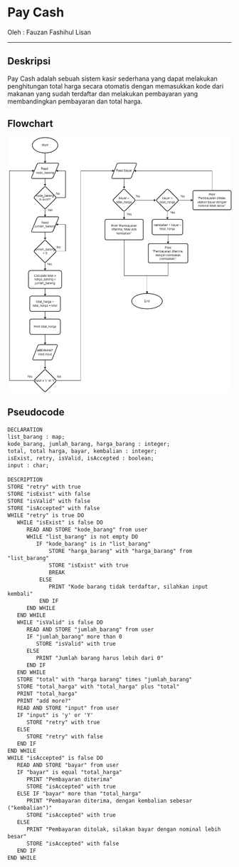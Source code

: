 # Pay Cash

Oleh : Fauzan Fashihul Lisan

---

## Deskripsi

Pay Cash adalah sebuah sistem kasir sederhana yang dapat melakukan penghitungan total harga secara otomatis dengan memasukkan kode dari makanan yang sudah terdaftar dan melakukan pembayaran yang membandingkan pembayaran dan total harga.

## Flowchart

![flowchart for Pay cash](flowchart.png)

## Pseudocode

```
DECLARATION
list_barang : map;
kode_barang, jumlah_barang, harga_barang : integer;
total, total harga, bayar, kembalian : integer;
isExist, retry, isValid, isAccepted : boolean;
input : char;

DESCRIPTION
STORE "retry" with true
STORE "isExist" with false
STORE "isValid" with false
STORE "isAccepted" with false
WHILE "retry" is true DO
   WHILE "isExist" is false DO
      READ AND STORE "kode_barang" from user
      WHILE "list_barang" is not empty DO
         IF "kode_barang" is in "list_barang"
	         STORE "harga_barang" with "harga_barang" from "list_barang"
	         STORE "isExist" with true
	         BREAK
	      ELSE
	         PRINT "Kode barang tidak terdaftar, silahkan input kembali"
	      END IF
      END WHILE
   END WHILE
   WHILE "isValid" is false DO
      READ AND STORE "jumlah_barang" from user
      IF "jumlah_barang" more than 0
         STORE "isValid" with true
      ELSE
         PRINT "Jumlah barang harus lebih dari 0"
      END IF
   END WHILE
   STORE "total" with "harga barang" times "jumlah_barang"
   STORE "total_harga" with "total_harga" plus "total"
   PRINT "total_harga"
   PRINT "add more?"
   READ AND STORE "input" from user
   IF "input" is 'y' or 'Y'
      STORE "retry" with true
   ELSE
      STORE "retry" with false
   END IF
END WHILE
WHILE "isAccepted" is false DO
   READ AND STORE "bayar" from user
   IF "bayar" is equal "total_harga"
      PRINT "Pembayaran diterima"
      STORE "isAccepted" with true
   ELSE IF "bayar" more than "total_harga"
      PRINT "Pembayaran diterima, dengan kembalian sebesar ("kembalian")"
      STORE "isAccepted" with true
   ELSE
      PRINT "Pembayaran ditolak, silakan bayar dengan nominal lebih besar"
      STORE "isAccepted" with false
   END IF
END WHILE
```
